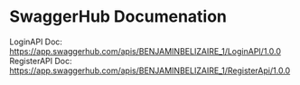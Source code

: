 # SwaggerHub Documenation 

LoginAPI Doc: https://app.swaggerhub.com/apis/BENJAMINBELIZAIRE_1/LoginAPI/1.0.0
  RegisterAPI Doc: https://app.swaggerhub.com/apis/BENJAMINBELIZAIRE_1/RegisterApi/1.0.0
